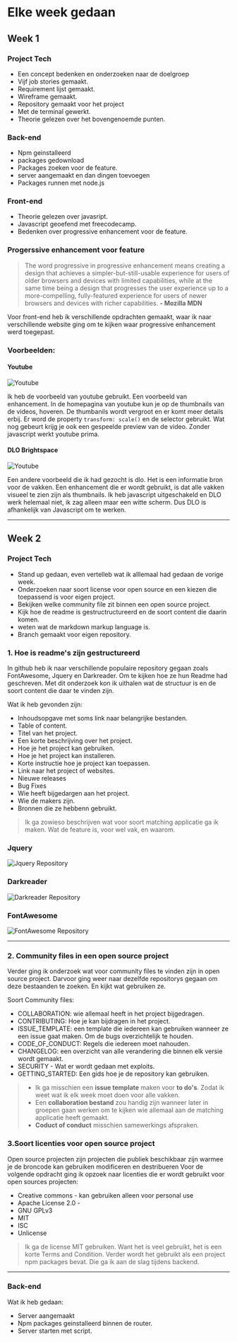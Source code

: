 # Elke week gedaan

## Week 1 

### Project Tech

- Een concept bedenken en onderzoeken naar de doelgroep
- Vijf job stories gemaakt.
- Requirement lijst gemaakt.
- Wireframe gemaakt.
- Repository gemaakt voor het project
- Met de  terminal gewerkt.
- Theorie gelezen over het bovengenoemde punten.

### Back-end 

- Npm geinstalleerd
- packages gedownload 
- Packages zoeken voor de feature.
- server aangemaakt en dan dingen toevoegen
- Packages runnen met node.js

### Front-end 

- Theorie gelezen over javasript.
- Javascript geoefend met freecodecamp.
- Bedenken over progressive enhancement voor de feature. 

### **Progerssive enhancement voor feature**

> The word progressive in progressive enhancement means creating a design that achieves a simpler-but-still-usable experience for users of older browsers and devices with limited capabilities, while at the same time being a design that progresses the user experience up to a more-compelling, fully-featured experience for users of newer browsers and devices with richer capabilities.
**- Mozilla MDN**

Voor front-end heb ik verschillende opdrachten gemaakt, waar ik naar verschillende website ging om te kijken waar progressive enhancement werd toegepast.

### Voorbeelden:

#### **Youtube**


![Youtube](https://github.com/K3A101/Tech-matching-app/raw/main/images/youtube-hover)

Ik heb de voorbeeld van youtube gebruikt. Een voorbeeld van enhancement. In de homepagina van youtube kun je op de thumbnails van de videos, hoveren. De thumbanils wordt vergroot en er komt meer details erbij. Er word de property `transform: scale()` en de selector gebruikt. Wat nog gebeurt krijg je ook een gespeelde preview van de video. Zonder javascript werkt youtube prima.


#### **DLO Brightspace**


![Youtube](https://github.com/K3A101/Tech-matching-app/raw/main/images/dlo.png)

Een andere voorbeeld die ik had gezocht is dlo. Het is een informatie bron voor de vakken. Een enhancement die er wordt gebruikt, is dat alle vakken visueel te zien zijn als thumbnails. Ik heb javascript uitgeschakeld en DLO werk helemaal niet, ik zag alleen maar een witte scherm. Dus DLO is afhankelijk van Javascript om te werken. 




--- 

## Week 2

### Project Tech
  
- Stand up gedaan, even vertelleb wat ik alllemaal had gedaan de vorige week.
- Onderzoeken naar soort license voor open source en een kiezen die toepassend is voor eigen project.
- Bekijken welke community file zit binnen een open source project. 
- Kijk hoe de readme is gestructructureerd en de soort content die daarin komen. 
- weten wat de markdown markup language is. 
- Branch gemaakt voor eigen repository. 

### **1. Hoe is readme's zijn gestructureerd**
In github heb ik naar verschillende populaire repository gegaan zoals FontAwesome, Jquery en Darkreader. Om te kijken hoe ze hun Readme had geschreven. Met dit onderzoek kon ik uithalen wat de structuur is en de soort content die daar te vinden zijn. 

Wat ik heb gevonden zijn:
- Inhoudsopgave met soms link naar belangrijke bestanden.
- Table of content.
- Titel van het project.
- Een korte beschrijving over het project.
- Hoe je het project kan gebruiken. 
- Hoe je het project kan installeren.
- Korte instructie hoe je project kan toepassen.
- Link naar het project of websites.
- Nieuwe releases 
- Bug Fixes
- Wie heeft bijgedargen aan het project.
- Wie de makers zijn.
- Bronnen die ze hebbenn gebruikt.

> Ik ga zowieso beschrijven wat voor soort matching applicatie ga ik maken. Wat de feature is, voor wel vak, en waarom. 
  
### Jquery

![Jquery Repository]()

### Darkreader

![Darkreader Repository]()

### FontAwesome

![FontAwesome Repository]()

---

### **2. Community files in een open source project**
Verder ging ik onderzoek wat voor community files te vinden zijn in open source project. Darvoor ging weer naar dezelfde repositorys gegaan om deze bestaanden te zoeken. En kijkt wat gebruiken ze.

Soort Community files:
- COLLABORATION: wie allemaal heeft in het project bijgedragen.
- CONTRIBUTING: Hoe je kan bijdragen in het project. 
- ISSUE_TEMPLATE: een template die iedereen kan gebruiken wanneer ze een issue gaat maken. Om de bugs overzichtelijk te houden. 
- CODE_OF_CONDUCT: Regels die iedereen moet nahouden.
- CHANGELOG: een overzicht van alle verandering die binnen elk versie wordt gemaakt.
- SECURITY - Wat er wordt gedaan met exploits.
- GETTING_STARTED: Een gids hoe je de repository kan gebruiken.
  

> - Ik ga misschien een **issue template** maken voor **to do's**. Zodat ik weet wat ik elk week moet doen voor alle vakken. 
> - Een **collaboration bestand** zou handig zijn wanneer later in groepen gaan werken om te kijken wie allemaal aan de matching applicatie heeft gemaakt.
> - **Coduct of conduct** misschien samewerkings afspraken.


### **3.Soort licenties voor open source project**
Open source projecten zijn projecten die publiek beschikbaar zijn warmee je de broncode kan gebruiken modificeren en  destribueren 
Voor de volgende opdracht ging ik opzoek naar licenties die er wordt gebruikt voor open sources projecten:
- Creative commons - kan gebruiken alleen voor personal use
- Apache License 2.0 - 
- GNU GPLv3
- MIT
- ISC
- Unlicense

> Ik ga de license MIT gebruiken. Want het is veel gebruikt, het is een korte Terms and Condition. Verder wordt het gebruikt als een project npm packages bevat. Die ga ik aan de slag tijdens backend.


---
### Back-end 
Wat ik heb gedaan:
- Server aangemaakt 
- Npm packages geinstalleerd binnen de router. 
- Server starten met script.